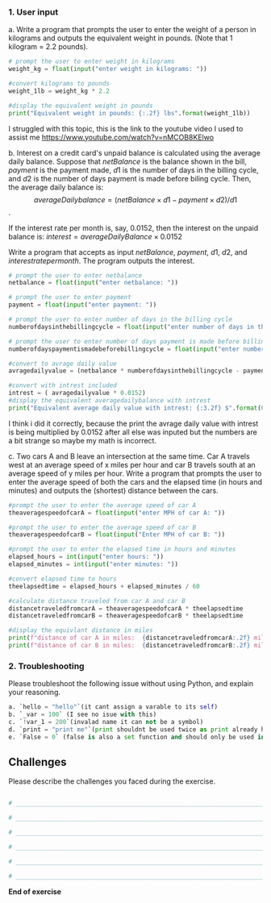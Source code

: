 ### 1. User input
a. Write a program that prompts the user to enter the weight of a person in kilograms and outputs the equivalent weight in pounds. (Note that 1 kilogram = 2.2 pounds).
```python
# prompt the user to enter weight in kilograms
weight_kg = float(input("enter weight in kilograms: "))

#convert kilograms to pounds
weight_1lb = weight_kg * 2.2

#display the equivalent weight in pounds
print("Equivalent weight in pounds: {:.2f} lbs".format(weight_1lb))
```
I struggled with this topic, this is the link to the youtube video I used to assist me https://www.youtube.com/watch?v=nMCOB8KElwo

b. Interest on a credit card's unpaid balance is calculated using the average daily balance. Suppose that $netBalance$ is the balance shown in the bill, $payment$ is the payment made, $d1$ is the number of days in the billing cycle, and $d2$ is the number of days payment is made before biling cycle. Then, the average daily balance is: $$averageDailybalance = (netBalance \times d1 - payment \times d2)/d1$$.

If the interest rate per month is, say, 0.0152, then the interest on the unpaid balance is: $interest = averageDailyBalance \times 0.0152$

Write a program that accepts as input $netBalance$, $payment$, $d1$, $d2$, and $interest rate per month$. The program outputs the interest.
```python
# prompt the user to enter netbalance
netbalance = float(input("enter netbalance: "))

# prompt the user to enter payment
payment = float(input("enter payment: "))

# prompt the user to enter number of days in the billing cycle
numberofdaysinthebillingcycle = float(input("enter number of days in the billing cycle: "))

# prompt the user to enter number of days payment is made before billing cycle
numberofdayspaymentismadebeforebillingcycle = float(input("enter number of days payment is made before billing cycle: "))

#convert to avrage daily value
avragedailyvalue = (netbalance * numberofdaysinthebillingcycle - payment * numberofdayspaymentismadebeforebillingcycle) / numberofdaysinthebillingcycle

#convert with intrest included
intrest = ( avragedailyvalue * 0.0152)
#display the equivalent averagedailybalance with intrest
print("Equivalent average daily value with intrest: {:3.2f} $".format(0.0152))
```
I think i did it correctly, because the print the avrage daily value with intrest is being multiplied by 0.0152 after all else was inputed but the numbers are a bit strange so maybe my math is incorrect. 


c. Two cars A and B leave an intersection at the same time. Car A travels west at an average speed of x miles per hour and car B travels south at an average speed of y miles per hour. Write a program that prompts the user to enter the average speed of both the cars and the elapsed time (in hours and minutes) and outputs the (shortest) distance between the cars.
```python
#prompt the user to enter the average speed of car A
theaveragespeedofcarA = float(input("enter MPH of car A: "))

#prompt the user to enter the average speed of car B
theaveragespeedofcarB = float(input("Enter MPH of car B: "))

#prompt the user to enter the elapsed time in hours and minutes
elapsed_hours = int(input("enter hours: "))
elapsed_minutes = int(input("enter minutes: "))

#convert elapsed time to hours
theelapsedtime = elapsed_hours + elapsed_minutes / 60

#calculate distance traveled from car A and car B
distancetraveledfromcarA = theaveragespeedofcarA * theelapsedtime
distancetraveledfromcarB = theaveragespeedofcarB * theelapsedtime

#display the equivlant distance in miles
print(f"distance of car A in miles:  {distancetraveledfromcarA:.2f} miles")
print(f"distance of car B in miles:  {distancetraveledfromcarB:.2f} miles")
```

### 2. Troubleshooting

Please troubleshoot the following issue without using Python, and explain your reasoning.

```python
a. `hello = "hello"`(it cant assign a varable to its self)
b. `_var = 100` (I see no isue with this)
c. `!var_1 = 200`(invalad name it can not be a symbol)
d. `print = "print me"`(print shouldnt be used twice as print already has a function, try re-wording it)
e. `False = 0` (false is also a set function and should only be used in its case like when looking a flush=False)  
```

## Challenges

Please describe the challenges you faced during the exercise.

```python

# _________________________________________________________________________________________________

# _________________________________________________________________________________________________

# _________________________________________________________________________________________________

# _________________________________________________________________________________________________

# _________________________________________________________________________________________________

# _________________________________________________________________________________________________

```

**End of exercise**
